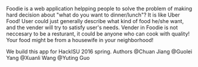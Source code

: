Foodie is a web application helpping people to solve the problem of making hard decision about "what do you want to dinner/lunch"?
It is like Uber Food!
User could just generally describe what kind of food he/she want, and the vender will try to satisfy user's needs.
Vender in Foodie is not neccesary to be a resturant, it could be anyone who can cook with quality! 
Your food might be from a housewife in your neighborhood!

We build this app for HackISU 2016 spring.
Authors @Chuan Jiang @Guolei Yang @Xuanli Wang @Yuting Guo
